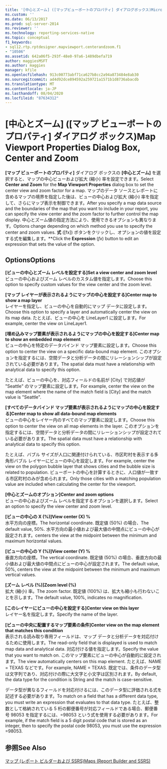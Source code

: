 ```yaml
---
title: '[中心とズーム] ([マップビューポートのプロパティ] ダイアログボックス)Microsoft Docs'
ms.custom: ''
ms.date: 06/13/2017
ms.prod: sql-server-2014
ms.reviewer: ''
ms.technology: reporting-services-native
ms.topic: conceptual
f1_keywords:
- sql12.rtp.rptdesigner.mapviewport.centerandzoom.f1
- "10506"
ms.assetid: 642a06f5-293f-48e0-97a6-1489dbefa719
author: maggiesMSFT
ms.author: maggies
manager: kfile
ms.openlocfilehash: 913c00773abf71ca627b8cc2a94a873484e8ab30
ms.sourcegitcommit: ad4d92dce894592a259721a1571b1d8736abacdb
ms.translationtype: MT
ms.contentlocale: ja-JP
ms.lasthandoff: 08/04/2020
ms.locfileid: "87634312"
---
```

# <a name="map-viewport-properties-dialog-box-center-and-zoom"></a><span data-ttu-id="ff1a4-102">[中心とズーム] ([マップ ビューポートのプロパティ] ダイアログ ボックス)</span><span class="sxs-lookup"><span data-stu-id="ff1a4-102">Map Viewport Properties Dialog Box, Center and Zoom</span></span>
  <span data-ttu-id="ff1a4-103">**[マップ ビューポートのプロパティ]** ダイアログ ボックスの **[中心とズーム]** を選択すると、マップの中心ビューおよび拡大 (縮小) 率を設定できます。</span><span class="sxs-lookup"><span data-stu-id="ff1a4-103">Select **Center and Zoom** for the **Map Viewport Properties** dialog box to set the center view and zoom factor for a map.</span></span> <span data-ttu-id="ff1a4-104">マップのデータ ソースとレポートに含めるマップの境界を指定した後は、ビューの中心および拡大 (縮小) 率を指定して、さらにマップ表示を制御できます。</span><span class="sxs-lookup"><span data-stu-id="ff1a4-104">After you specify a map data source and the boundaries of the map that you want to include in your report, you can specify the view center and the zoom factor to further control the map display.</span></span> <span data-ttu-id="ff1a4-105">中心とズーム値の指定方法により、使用できるオプションも異なります。</span><span class="sxs-lookup"><span data-stu-id="ff1a4-105">Options change depending on which method you use to specify the center and zoom values.</span></span> <span data-ttu-id="ff1a4-106">**式** ([fx]) ボタンをクリックし、オプションの値を設定する式を編集します。\*\*</span><span class="sxs-lookup"><span data-stu-id="ff1a4-106">Click the **Expression** (*fx*) button to edit an expression that sets the value of the option.</span></span>  
  
## <a name="options"></a><span data-ttu-id="ff1a4-107">Options</span><span class="sxs-lookup"><span data-stu-id="ff1a4-107">Options</span></span>  
 <span data-ttu-id="ff1a4-108">**[ビューの中心とズーム レベルを設定する]**</span><span class="sxs-lookup"><span data-stu-id="ff1a4-108">**Set a view center and zoom level**</span></span>  
 <span data-ttu-id="ff1a4-109">ビューの中心およびズーム レベルのカスタム値を指定します。</span><span class="sxs-lookup"><span data-stu-id="ff1a4-109">Choose this option to specify custom values for the view center and the zoom level.</span></span>  
  
 <span data-ttu-id="ff1a4-110">**[マップ レイヤーが表示されるようにマップの中心を設定する]**</span><span class="sxs-lookup"><span data-stu-id="ff1a4-110">**Center map to show a map layer**</span></span>  
 <span data-ttu-id="ff1a4-111">レイヤーを指定し、ビューの中心を自動的にマップ データに設定します。</span><span class="sxs-lookup"><span data-stu-id="ff1a4-111">Choose this option to specify a layer and automatically center the view on its map data.</span></span> <span data-ttu-id="ff1a4-112">たとえば、ビューの中心を LineLayer1 に設定します。</span><span class="sxs-lookup"><span data-stu-id="ff1a4-112">For example, center the view on LineLayer1.</span></span>  
  
 <span data-ttu-id="ff1a4-113">**[埋め込みマップ要素が表示されるようにマップの中心を設定する]**</span><span class="sxs-lookup"><span data-stu-id="ff1a4-113">**Center map to show an embedded map element**</span></span>  
 <span data-ttu-id="ff1a4-114">ビューの中心を特定のデータバインド マップ要素に設定します。</span><span class="sxs-lookup"><span data-stu-id="ff1a4-114">Choose this option to center the view on a specific data-bound map element.</span></span> <span data-ttu-id="ff1a4-115">このオプションを指定するには、空間データと分析データの間にリレーションシップが設定されている必要があります。</span><span class="sxs-lookup"><span data-stu-id="ff1a4-115">The spatial data must have a relationship with analytical data to specify this option.</span></span>  
  
 <span data-ttu-id="ff1a4-116">たとえば、ビューの中心を、対応フィールドの名前が [City] で対応値が "Seattle" のマップ要素に設定します。</span><span class="sxs-lookup"><span data-stu-id="ff1a4-116">For example, center the view on the map element where the name of the match field is [City] and the match value is "Seattle".</span></span>  
  
 <span data-ttu-id="ff1a4-117">**[すべてのデータバインド マップ要素が表示されるようにマップの中心を設定する]**</span><span class="sxs-lookup"><span data-stu-id="ff1a4-117">**Center map to show all data-bound map elements**</span></span>  
 <span data-ttu-id="ff1a4-118">ビューの中心をレイヤー内のすべてのマップ要素に設定します。</span><span class="sxs-lookup"><span data-stu-id="ff1a4-118">Choose this option to center the view on all map elements in the layer.</span></span> <span data-ttu-id="ff1a4-119">このオプションを指定するには、空間データと分析データの間にリレーションシップが設定されている必要があります。</span><span class="sxs-lookup"><span data-stu-id="ff1a4-119">The spatial data must have a relationship with analytical data to specify this option.</span></span>  
  
 <span data-ttu-id="ff1a4-120">たとえば、バブル サイズが人口に関連付けられている、市区町村を表示する多角形バブル レイヤーにビューの中心を設定します。</span><span class="sxs-lookup"><span data-stu-id="ff1a4-120">For example, center the view on the polygon bubble layer that shows cities and the bubble size is related to population.</span></span> <span data-ttu-id="ff1a4-121">ビューポートの中心を計算するときに、人口値が一致する市区町村のみが含められます。</span><span class="sxs-lookup"><span data-stu-id="ff1a4-121">Only those cities with a matching population value are included when calculating the center for the viewport.</span></span>  
  
 <span data-ttu-id="ff1a4-122">**[中心とズームのオプション]**</span><span class="sxs-lookup"><span data-stu-id="ff1a4-122">**Center and zoom options**</span></span>  
 <span data-ttu-id="ff1a4-123">ビューの中心およびズーム レベルを指定するオプションを選択します。</span><span class="sxs-lookup"><span data-stu-id="ff1a4-123">Select an option to specify the view center and zoom level.</span></span>  
  
 <span data-ttu-id="ff1a4-124">**[ビューの中心の X (%)]**</span><span class="sxs-lookup"><span data-stu-id="ff1a4-124">**View center (X) %**</span></span>  
 <span data-ttu-id="ff1a4-125">水平方向の座標。</span><span class="sxs-lookup"><span data-stu-id="ff1a4-125">The horizontal coordinate.</span></span> <span data-ttu-id="ff1a4-126">既定値 (50%) の場合、</span><span class="sxs-lookup"><span data-stu-id="ff1a4-126">The default value, 50%.</span></span> <span data-ttu-id="ff1a4-127">水平方向の最小値および最大値の中間点にビューの中心が設定されます。</span><span class="sxs-lookup"><span data-stu-id="ff1a4-127">centers the view at the midpoint between the minimum and maximum horizontal values.</span></span>  
  
 <span data-ttu-id="ff1a4-128">**[ビューの中心の Y (%)]**</span><span class="sxs-lookup"><span data-stu-id="ff1a4-128">**View center (Y) %**</span></span>  
 <span data-ttu-id="ff1a4-129">垂直方向の座標。</span><span class="sxs-lookup"><span data-stu-id="ff1a4-129">The vertical coordinate.</span></span> <span data-ttu-id="ff1a4-130">既定値 (50%) の場合、垂直方向の最小値および最大値の中間点にビューの中心が設定されます。</span><span class="sxs-lookup"><span data-stu-id="ff1a4-130">The default value, 50%, centers the view at the midpoint between the minimum and maximum vertical values.</span></span>  
  
 <span data-ttu-id="ff1a4-131">**[ズーム レベル (%)]**</span><span class="sxs-lookup"><span data-stu-id="ff1a4-131">**Zoom level (%)**</span></span>  
 <span data-ttu-id="ff1a4-132">拡大 (縮小) 率。</span><span class="sxs-lookup"><span data-stu-id="ff1a4-132">The zoom factor.</span></span> <span data-ttu-id="ff1a4-133">既定値 (100%) は、拡大も縮小も行わないことを示します。</span><span class="sxs-lookup"><span data-stu-id="ff1a4-133">The default value, 100%, indicates no magnification.</span></span>  
  
 <span data-ttu-id="ff1a4-134">**[このレイヤーにビューの中心を設定する]**</span><span class="sxs-lookup"><span data-stu-id="ff1a4-134">**Center view on this layer**</span></span>  
 <span data-ttu-id="ff1a4-135">レイヤー名を指定します。</span><span class="sxs-lookup"><span data-stu-id="ff1a4-135">Specify the name of the layer.</span></span>  
  
 <span data-ttu-id="ff1a4-136">**[ビューの中央に配置するマップ要素の条件]**</span><span class="sxs-lookup"><span data-stu-id="ff1a4-136">**Center view on the map element that matches this condition**</span></span>  
 <span data-ttu-id="ff1a4-137">表示される読み取り専用フィールドは、マップ データと分析データを対応付けるために使用します。</span><span class="sxs-lookup"><span data-stu-id="ff1a4-137">The read-only field that is displayed is used to match map data and analytical data.</span></span> <span data-ttu-id="ff1a4-138">対応付ける値を指定します。</span><span class="sxs-lookup"><span data-stu-id="ff1a4-138">Specify the value that you want to match on.</span></span> <span data-ttu-id="ff1a4-139">このマップ要素にビューの中心が自動的に設定されます。</span><span class="sxs-lookup"><span data-stu-id="ff1a4-139">The view automatically centers on this map element.</span></span> <span data-ttu-id="ff1a4-140">たとえば、NAME = TEXAS などです。</span><span class="sxs-lookup"><span data-stu-id="ff1a4-140">For example, NAME = TEXAS.</span></span> <span data-ttu-id="ff1a4-141">既定では、条件のデータ型は文字列であり、対応付けの際に大文字と小文字は区別されます。</span><span class="sxs-lookup"><span data-stu-id="ff1a4-141">By default, the data type for the condition is String and the match is case-sensitive.</span></span>  
  
 <span data-ttu-id="ff1a4-142">データ型が異なるフィールドを対応付けるには、このデータ型に評価される式を記述する必要があります。</span><span class="sxs-lookup"><span data-stu-id="ff1a4-142">To match on a field that has a different data type, you must write an expression that evaluates to that data type.</span></span> <span data-ttu-id="ff1a4-143">たとえば、整数として格納されている 5 桁の郵便番号が対応フィールドである場合、郵便番号 98053 を指定するには、=98053 という式を使用する必要があります。</span><span class="sxs-lookup"><span data-stu-id="ff1a4-143">For example, if the match field is a 5 digit postal code that is stored as an integer, then to specify the postal code 98053, you must use the expression =98053.</span></span>  
  
## <a name="see-also"></a><span data-ttu-id="ff1a4-144">参照</span><span class="sxs-lookup"><span data-stu-id="ff1a4-144">See Also</span></span>  
 [<span data-ttu-id="ff1a4-145">マップ &#40;レポート ビルダーおよび SSRS&#41;</span><span class="sxs-lookup"><span data-stu-id="ff1a4-145">Maps &#40;Report Builder and SSRS&#41;</span></span>](report-design/maps-report-builder-and-ssrs.md)  
  
  
